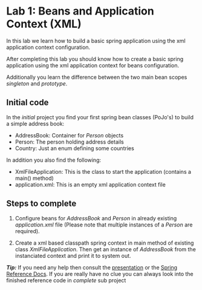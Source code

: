# Lab 1: Beans and Application Context (XML)
In this lab we learn how to build a basic spring application using the xml application context configuration.

After completing this lab you should know how to create a basic spring application
using the xml application context for beans configuration.

Additionally you learn the difference between the two main bean scopes _singleton_ and _prototype_.  

## Initial code

In the _initial_ project you find your first spring bean classes (PoJo's) to build a simple address book:

* AddressBook: Container for _Person_ objects
* Person: The person holding address details
* Country: Just an enum defining some countries

In addition you also find the following:

* XmlFileApplication: This is the class to start the application (contains a main() method)
* application.xml: This is an empty xml application context file
 
## Steps to complete

1. Configure beans for _AddressBook_ and _Person_ in already existing _application.xml_ file 
(Please note that multiple instances of a _Person_ are required).

2. Create a xml based classpath spring context in main method of existing class _XmlFileApplication_. Then
get an instance of _AddressBook_ from the instanciated context and print it to system out. 


***Tip:***
If you need any help then consult the [presentation](https://andifalk.github.io/spring-basics-training/presentation/index.html) 
or the [Spring Reference Docs](https://docs.spring.io/spring/docs/current/spring-framework-reference/core.html#beans-factory-instantiation). 
If you are really have no clue you can always look into the finished reference code in _complete_ sub project

